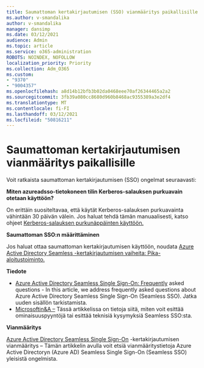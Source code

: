 ```yaml
---
title: Saumattoman kertakirjautumisen (SSO) vianmääritys paikallisille
ms.author: v-smandalika
author: v-smandalika
manager: dansimp
ms.date: 03/12/2021
audience: Admin
ms.topic: article
ms.service: o365-administration
ROBOTS: NOINDEX, NOFOLLOW
localization_priority: Priority
ms.collection: Adm_O365
ms.custom:
- "9370"
- "9004357"
ms.openlocfilehash: a8d14b12bfb3b02da0468eee70af26344465a2a2
ms.sourcegitcommit: 3fb39a080cc8680d960b8468ac9355389a3e2df4
ms.translationtype: MT
ms.contentlocale: fi-FI
ms.lasthandoff: 03/12/2021
ms.locfileid: "50816211"
---
```

# <a name="troubleshoot-seamless-single-sign-on-sso-for-on-premises"></a>Saumattoman kertakirjautumisen vianmääritys paikallisille

Voit ratkaista saumattoman kertakirjautumisen (SSO) ongelmat seuraavasti:

**Miten azureadsso-tietokoneen tilin Kerberos-salauksen purkuavain otetaan käyttöön?**

On erittäin suositeltavaa, että käytät Kerberos-salauksen purkuavainta vähintään 30 päivän välein. Jos haluat tehdä tämän manuaalisesti, katso ohjeet [Kerberos-salauksen purkunäppäinten käyttöön.](https://docs.microsoft.com/azure/active-directory/hybrid/how-to-connect-sso-faq#)

**Saumattoman SSO:n määrittäminen**

Jos haluat ottaa saumattoman kertakirjautumisen käyttöön, noudata [Azure Active Directory Seamless -kertakirjautumisen vaiheita: Pika-aloitustoiminto.](https://docs.microsoft.com/azure/active-directory/hybrid/how-to-connect-sso-quick-start#step-5-roll-over-keys)

**Tiedote**

- [Azure Active Directory Seamless Single Sign-On: Frequently](https://docs.microsoft.com/azure/active-directory/hybrid/how-to-connect-sso-faq) asked questions - In this article, we address frequently asked questions about Azure Active Directory Seamless Single Sign-On (Seamless SSO). Jatka uuden sisällön tarkistamista.
- [Microsoftin&A –](https://docs.microsoft.com/answers/topics/azure-ad-single-sign-on.html) Tässä artikkelissa on tietoja siitä, miten voit esittää ominaisuuspyyntöjä tai esittää teknisiä kysymyksiä Seamless SSO:sta.

**Vianmääritys**

[Azure Active Directory Seamless Single Sign-On](https://docs.microsoft.com/azure/active-directory/hybrid/tshoot-connect-sso) -kertakirjautumisen vianmääritys – Tämän artikkelin avulla voit etsiä vianmääritystietoja Azure Active Directoryn (Azure AD) Seamless Single Sign-On (Seamless SSO) yleisistä ongelmista.







